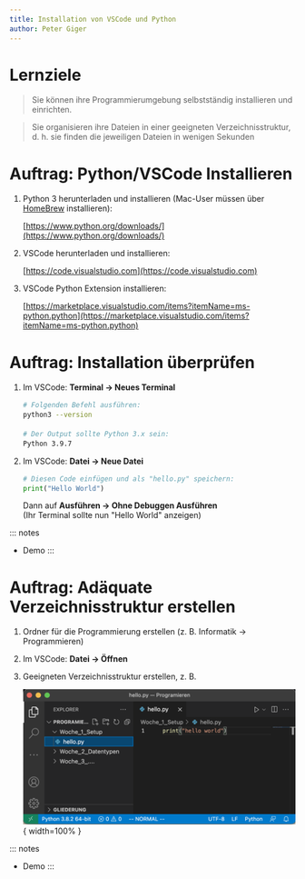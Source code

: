 ```yaml
---
title: Installation von VSCode und Python
author: Peter Giger
---
```


# Lernziele <i class="fas fa-bullseye"></i>

> Sie können ihre Programmierumgebung selbstständig installieren und einrichten.

> Sie organisieren ihre Dateien in einer geeigneten Verzeichnisstruktur, d. h. sie finden die jeweiligen Dateien in wenigen Sekunden


# Auftrag: Python/VSCode Installieren <i class="fas fa-download"></i>

1. Python 3 herunterladen und installieren (Mac-User müssen über [HomeBrew](https://brew.sh) installieren): 
   
   [https://www.python.org/downloads/](https://www.python.org/downloads/)

2. VSCode herunterladen und installieren:
   
   [https://code.visualstudio.com](https://code.visualstudio.com)

3. VSCode Python Extension installieren:
   
   [https://marketplace.visualstudio.com/items?itemName=ms-python.python](https://marketplace.visualstudio.com/items?itemName=ms-python.python)


# Auftrag: Installation überprüfen <i class="fas fa-check"></i>

1. Im VSCode: **Terminal -> Neues Terminal**

    ```bash
    # Folgenden Befehl ausführen:
    python3 --version

    # Der Output sollte Python 3.x sein:
    Python 3.9.7
    ```
2. Im VSCode: **Datei -> Neue Datei**
   
    ```python
    # Diesen Code einfügen und als "hello.py" speichern:
    print("Hello World")
    ```
    Dann auf **Ausführen -> Ohne Debuggen Ausführen**  
    (Ihr Terminal sollte nun "Hello World" anzeigen)

::: notes
- Demo
:::


# Auftrag: Adäquate Verzeichnisstruktur erstellen

1. Ordner für die Programmierung erstellen (z. B. Informatik -> Programmieren)
2. Im VSCode: **Datei -> Öffnen**
3. Geeigneten Verzeichnisstruktur erstellen, z. B.

    ![](images/vscode.png){ width=100% }

::: notes
- Demo
:::